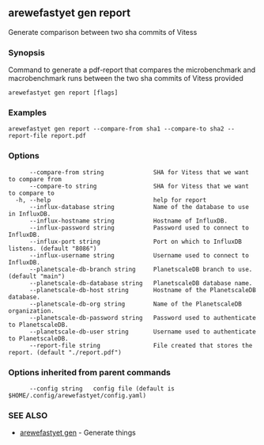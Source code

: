 ## arewefastyet gen report

Generate comparison between two sha commits of Vitess

### Synopsis

Command to generate a pdf-report that compares the microbenchmark and macrobenchmark runs between the two sha commits of Vitess provided

```
arewefastyet gen report [flags]
```

### Examples

```
arewefastyet gen report --compare-from sha1 --compare-to sha2 --report-file report.pdf
```

### Options

```
      --compare-from string              SHA for Vitess that we want to compare from
      --compare-to string                SHA for Vitess that we want to compare to
  -h, --help                             help for report
      --influx-database string           Name of the database to use in InfluxDB.
      --influx-hostname string           Hostname of InfluxDB.
      --influx-password string           Password used to connect to InfluxDB.
      --influx-port string               Port on which to InfluxDB listens. (default "8086")
      --influx-username string           Username used to connect to InfluxDB.
      --planetscale-db-branch string     PlanetscaleDB branch to use. (default "main")
      --planetscale-db-database string   PlanetscaleDB database name.
      --planetscale-db-host string       Hostname of the PlanetscaleDB database.
      --planetscale-db-org string        Name of the PlanetscaleDB organization.
      --planetscale-db-password string   Password used to authenticate to PlanetscaleDB.
      --planetscale-db-user string       Username used to authenticate to PlanetscaleDB.
      --report-file string               File created that stores the report. (default "./report.pdf")
```

### Options inherited from parent commands

```
      --config string   config file (default is $HOME/.config/arewefastyet/config.yaml)
```

### SEE ALSO

* [arewefastyet gen](arewefastyet_gen.md)	 - Generate things

